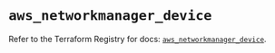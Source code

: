 # `aws_networkmanager_device`

Refer to the Terraform Registry for docs: [`aws_networkmanager_device`](https://registry.terraform.io/providers/hashicorp/aws/4.54.0/docs/resources/networkmanager_device).
